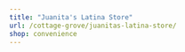 ```yaml
---
title: "Juanita's Latina Store"
url: /cottage-grove/juanitas-latina-store/
shop: convenience
---
```

